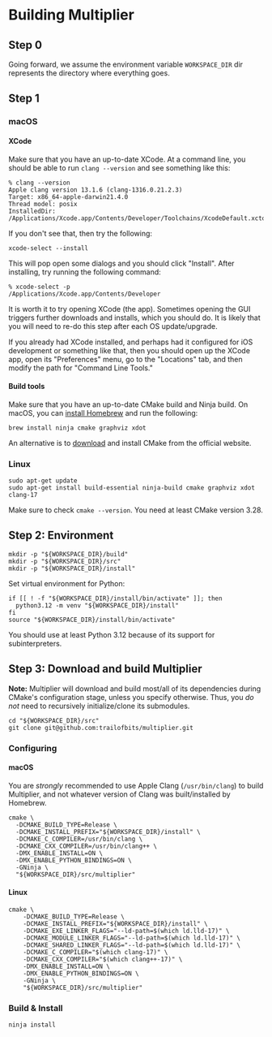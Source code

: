 # Building Multiplier

## Step 0

Going forward, we assume the environment variable `WORKSPACE_DIR` dir represents
the directory where everything goes.

## Step 1

### macOS

#### XCode

Make sure that you have an up-to-date XCode. At a command line, you should be able
to run `clang --version` and see something like this:

```shell
% clang --version
Apple clang version 13.1.6 (clang-1316.0.21.2.3)
Target: x86_64-apple-darwin21.4.0
Thread model: posix
InstalledDir: /Applications/Xcode.app/Contents/Developer/Toolchains/XcodeDefault.xctoolchain/usr/bin
```

If you don't see that, then try the following:

```shell
xcode-select --install
```

This will pop open some dialogs and you should click "Install". After installing,
try running the following command:

```shell
% xcode-select -p
/Applications/Xcode.app/Contents/Developer
```

It is worth it to try opening XCode (the app). Sometimes opening the GUI triggers
further downloads and installs, which you should do. It is likely that you will
need to re-do this step after each OS update/upgrade.

If you already had XCode installed, and perhaps had it configured for iOS development
or something like that, then you should open up the XCode app, open its "Preferences"
menu, go to the "Locations" tab, and then modify the path for "Command Line Tools."

#### Build tools

Make sure that you have an up-to-date CMake build and Ninja build. On macOS, you
can [install Homebrew](https://brew.sh/) and run the following:

```shell
brew install ninja cmake graphviz xdot
```

An alternative is to [download](https://cmake.org/download/) and install CMake
from the official website.

### Linux

```shell
sudo apt-get update
sudo apt-get install build-essential ninja-build cmake graphviz xdot clang-17
```

Make sure to check `cmake --version`. You need at least CMake version 3.28.

## Step 2: Environment

```shell
mkdir -p "${WORKSPACE_DIR}/build"
mkdir -p "${WORKSPACE_DIR}/src"
mkdir -p "${WORKSPACE_DIR}/install"
```

Set virtual environment for Python:

```shell
if [[ ! -f "${WORKSPACE_DIR}/install/bin/activate" ]]; then
  python3.12 -m venv "${WORKSPACE_DIR}/install"
fi
source "${WORKSPACE_DIR}/install/bin/activate"
```

You should use at least Python 3.12 because of its support for subinterpreters.

## Step 3: Download and build Multiplier

**Note:** Multiplier will download and build most/all of its dependencies during
CMake's configuration stage, unless you specify otherwise. Thus, you *do not*
need to recursively initialize/clone its submodules.

```shell
cd "${WORKSPACE_DIR}/src"
git clone git@github.com:trailofbits/multiplier.git
```

### Configuring

#### macOS

You are *strongly* recommended to use Apple Clang (`/usr/bin/clang`) to build
Multiplier, and not whatever version of Clang was built/installed by Homebrew.

```shell
cmake \
  -DCMAKE_BUILD_TYPE=Release \
  -DCMAKE_INSTALL_PREFIX="${WORKSPACE_DIR}/install" \
  -DCMAKE_C_COMPILER=/usr/bin/clang \
  -DCMAKE_CXX_COMPILER=/usr/bin/clang++ \
  -DMX_ENABLE_INSTALL=ON \
  -DMX_ENABLE_PYTHON_BINDINGS=ON \
  -GNinja \
  "${WORKSPACE_DIR}/src/multiplier"
```

#### Linux

```shell
cmake \
    -DCMAKE_BUILD_TYPE=Release \
    -DCMAKE_INSTALL_PREFIX="${WORKSPACE_DIR}/install" \
    -DCMAKE_EXE_LINKER_FLAGS="--ld-path=$(which ld.lld-17)" \
    -DCMAKE_MODULE_LINKER_FLAGS="--ld-path=$(which ld.lld-17)" \
    -DCMAKE_SHARED_LINKER_FLAGS="--ld-path=$(which ld.lld-17)" \
    -DCMAKE_C_COMPILER="$(which clang-17)" \
    -DCMAKE_CXX_COMPILER="$(which clang++-17)" \
    -DMX_ENABLE_INSTALL=ON \
    -DMX_ENABLE_PYTHON_BINDINGS=ON \
    -GNinja \
    "${WORKSPACE_DIR}/src/multiplier"
```

### Build & Install

```shell
ninja install
```